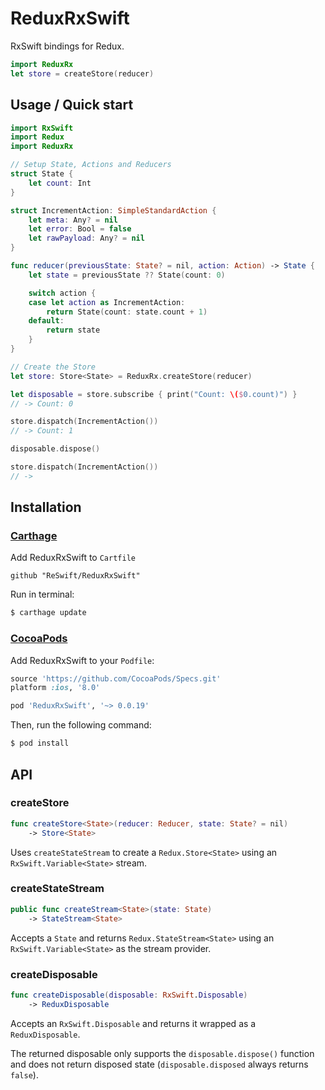 # ReduxRxSwift

RxSwift bindings for Redux.

```swift
import ReduxRx
let store = createStore(reducer)
```

## Usage / Quick start

```swift
import RxSwift
import Redux
import ReduxRx

// Setup State, Actions and Reducers
struct State {
    let count: Int
}

struct IncrementAction: SimpleStandardAction {
    let meta: Any? = nil
    let error: Bool = false
    let rawPayload: Any? = nil
}

func reducer(previousState: State? = nil, action: Action) -> State {
    let state = previousState ?? State(count: 0)

    switch action {
    case let action as IncrementAction:
        return State(count: state.count + 1)
    default:
        return state
    }
}

// Create the Store
let store: Store<State> = ReduxRx.createStore(reducer)

let disposable = store.subscribe { print("Count: \($0.count)") }
// -> Count: 0

store.dispatch(IncrementAction())
// -> Count: 1

disposable.dispose()

store.dispatch(IncrementAction())
// ->
```

## Installation

### [Carthage](https://github.com/Carthage/Carthage)

Add ReduxRxSwift to `Cartfile`
```
github "ReSwift/ReduxRxSwift"
```

Run in terminal:
```bash
$ carthage update
```

### [CocoaPods](http://cocoapods.org)

Add ReduxRxSwift to your `Podfile`:

```ruby
source 'https://github.com/CocoaPods/Specs.git'
platform :ios, '8.0'

pod 'ReduxRxSwift', '~> 0.0.19'
```

Then, run the following command:

```bash
$ pod install
```

## API

### createStore

```swift
func createStore<State>(reducer: Reducer, state: State? = nil)
	-> Store<State>
```

Uses `createStateStream` to create a `Redux.Store<State>` using an `RxSwift.Variable<State>` stream.


### createStateStream

```swift
public func createStream<State>(state: State)
	-> StateStream<State>
```

Accepts a `State` and returns `Redux.StateStream<State>` using an `RxSwift.Variable<State>` as the stream provider.

### createDisposable

```swift
func createDisposable(disposable: RxSwift.Disposable)
	-> ReduxDisposable
```

Accepts an `RxSwift.Disposable` and returns it wrapped as a `ReduxDisposable`.

The returned disposable only supports the `disposable.dispose()` function and does not return disposed state (`disposable.disposed` always returns `false`).
